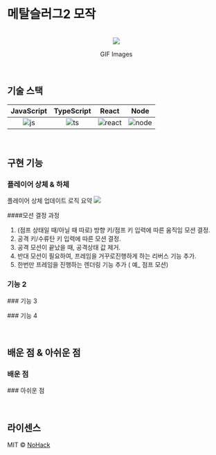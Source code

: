 # 메탈슬러그2 모작

<p align="center">
  <br>
  <img src="https://github.com/thesun007/metal-slug/assets/39186061/2a131ebb-a93b-499b-8180-20fb9726a9c3.png">
  <br>
</p>
<p align="center">
GIF Images
</p>


<br>

## 기술 스택

| JavaScript | TypeScript |  React   |  Node   |
| :--------: | :--------: | :------: | :-----: |
|   ![js]    |   ![ts]    | ![react] | ![node] |

<br>

## 구현 기능

### 플레이어 상체 & 하체
<p align="justify">
플레이어 상체 업데이트 로직 요약
<img src="https://github.com/thesun007/metal-slug/assets/39186061/99ef2231-579c-4fda-b3ee-e606ecd10723">
</p>


####모션 결정 과정
1. (점프 상태일 때/아닐 때 따로) 방향 키/점프 키 입력에 따른 움직임 모션 결정.
2. 공격 키/수류탄 키 입력에 따른 모션 결정.
3. 공격 모션이 끝났을 때, 공격상태 값 제거.
4. 반대 모션이 필요하여, 프레임을 거꾸로진행하게 하는 리버스 기능 추가.
5. 한번만 프레임을 진행하는 렌더링 기능 추가 ( 예_ 점프 모션)

### 기능 2
<p align="justify">

</p>
### 기능 3
<p align="justify">

</p>
### 기능 4
<p align="justify">

</p>

<br>

## 배운 점 & 아쉬운 점
### 배운 점
<p align="justify">

</p>
### 아쉬운 점
<p align="justify">

<br>

## 라이센스

MIT &copy; [NoHack](mailto:lbjp114@gmail.com)

<!-- Stack Icon Refernces -->

[js]: /images/stack/javascript.svg
[ts]: /images/stack/typescript.svg
[react]: /images/stack/react.svg
[node]: /images/stack/node.svg

